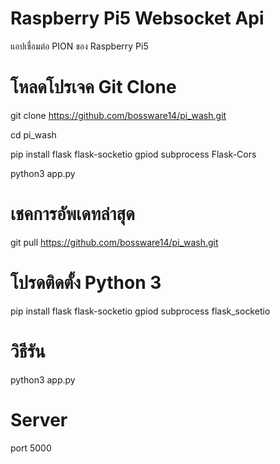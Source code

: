 # Raspberry Pi5 Websocket Api
แอปเชื่อมต่อ PION ของ Raspberry Pi5

# โหลดโปรเจค Git Clone
git clone https://github.com/bossware14/pi_wash.git

cd pi_wash

pip install flask flask-socketio gpiod subprocess Flask-Cors

python3 app.py
# เชคการอัพเดทล่าสุด
 git pull https://github.com/bossware14/pi_wash.git
 
# โปรดติดตั้ง Python 3
pip install flask flask-socketio gpiod subprocess flask_socketio

# วิธีรัน
python3 app.py

# Server
port 5000
